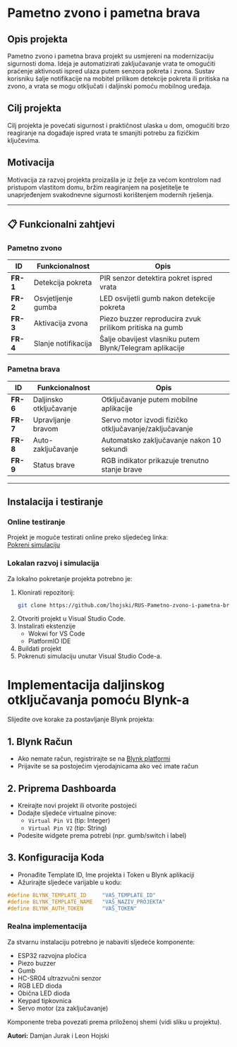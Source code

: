 # Pametno zvono i pametna brava

## Opis projekta

Pametno zvono i pametna brava projekt su usmjereni na modernizaciju sigurnosti doma. Ideja je automatizirati zaključavanje vrata te omogućiti praćenje aktivnosti ispred ulaza putem senzora pokreta i zvona. Sustav korisniku šalje notifikacije na mobitel prilikom detekcije pokreta ili pritiska na zvono, a vrata se mogu otključati i daljinski pomoću mobilnog uređaja.

## Cilj projekta

Cilj projekta je povećati sigurnost i praktičnost ulaska u dom, omogućiti brzo reagiranje na događaje ispred vrata te smanjiti potrebu za fizičkim ključevima.

## Motivacija

Motivacija za razvoj projekta proizašla je iz želje za većom kontrolom nad pristupom vlastitom domu, bržim reagiranjem na posjetitelje te unaprjeđenjem svakodnevne sigurnosti korištenjem modernih rješenja.

---

## 📋 Funkcionalni zahtjevi

### Pametno zvono

| ID       | Funkcionalnost      | Opis                                                     |
| -------- | ------------------- | -------------------------------------------------------- |
| **FR-1** | Detekcija pokreta   | PIR senzor detektira pokret ispred vrata                 |
| **FR-2** | Osvjetljenje gumba  | LED osvijetli gumb nakon detekcije pokreta               |
| **FR-3** | Aktivacija zvona    | Piezo buzzer reproducira zvuk prilikom pritiska na gumb  |
| **FR-4** | Slanje notifikacija | Šalje obavijest vlasniku putem Blynk/Telegram aplikacije |

### Pametna brava

| ID       | Funkcionalnost          | Opis                                                   |
| -------- | ----------------------- | ------------------------------------------------------ |
| **FR-6** | Daljinsko otključavanje | Otključavanje putem mobilne aplikacije                 |
| **FR-7** | Upravljanje bravom      | Servo motor izvodi fizičko otključavanje/zaključavanje |
| **FR-8** | Auto-zaključavanje      | Automatsko zaključavanje nakon 10 sekundi              |
| **FR-9** | Status brave            | RGB indikator prikazuje trenutno stanje brave          |

---

## Instalacija i testiranje

### Online testiranje

Projekt je moguće testirati online preko sljedećeg linka:  
[Pokreni simulaciju](https://wokwi.com/projects/429053956552990721)

### Lokalan razvoj i simulacija

Za lokalno pokretanje projekta potrebno je:

1. Klonirati repozitorij:
   ```bash
   git clone https://github.com/lhojski/RUS-Pametno-zvono-i-pametna-brava
   ```
2. Otvoriti projekt u Visual Studio Code.
3. Instalirati ekstenzije
   - Wokwi for VS Code
   - PlatformIO IDE
4. Buildati projekt
5. Pokrenuti simulaciju unutar Visual Studio Code-a.

# Implementacija daljinskog otključavanja pomoću Blynk-a

Slijedite ove korake za postavljanje Blynk projekta:

## 1. Blynk Račun

- Ako nemate račun, registrirajte se na [Blynk platformi](https://blynk.io/)
- Prijavite se sa postojećim vjerodajnicama ako već imate račun

## 2. Priprema Dashboarda

- Kreirajte novi projekt ili otvorite postojeći
- Dodajte sljedeće virtualne pinove:
  - `Virtual Pin V1` (tip: Integer)
  - `Virtual Pin V2` (tip: String)
- Podesite widgete prema potrebi (npr. gumb/switch i label)

## 3. Konfiguracija Koda

- Pronađite Template ID, Ime projekta i Token u Blynk aplikaciji
- Ažurirajte sljedeće varijable u kodu:

```cpp
#define BLYNK_TEMPLATE_ID     "VAŠ_TEMPLATE_ID"
#define BLYNK_TEMPLATE_NAME   "VAŠ_NAZIV_PROJEKTA"
#define BLYNK_AUTH_TOKEN      "VAŠ_TOKEN"
```

### Realna implementacija

Za stvarnu instalaciju potrebno je nabaviti sljedeće komponente:

- ESP32 razvojna pločica
- Piezo buzzer
- Gumb
- HC-SR04 ultrazvučni senzor
- RGB LED dioda
- Obična LED dioda
- Keypad tipkovnica
- Servo motor (za zaključavanje)

Komponente treba povezati prema priloženoj shemi (vidi sliku u projektu).

**Autori:** Damjan Jurak i Leon Hojski
